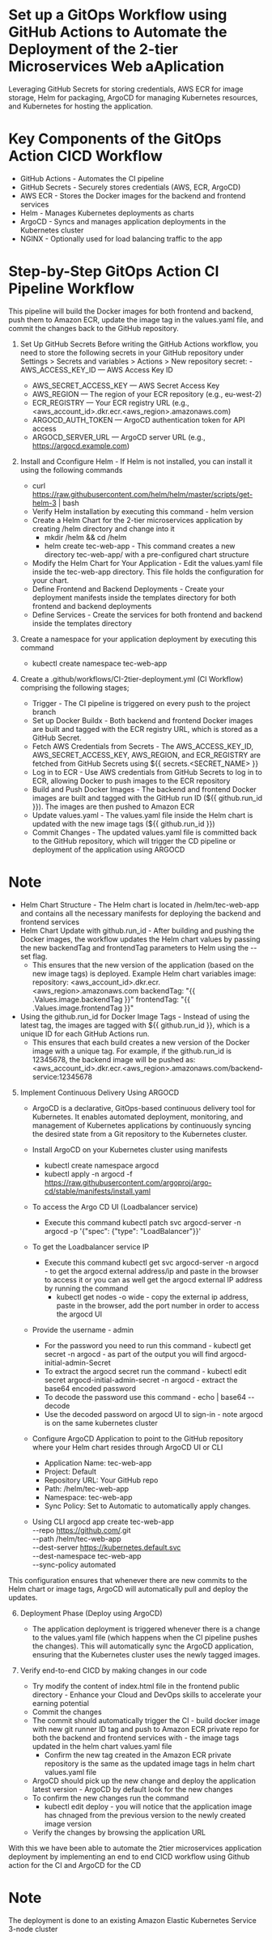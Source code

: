 # Set up a GitOps Workflow using GitHub Actions to Automate the Deployment of the 2-tier Microservices Web aAplication
  Leveraging GitHub Secrets for storing credentials, AWS ECR for image storage, Helm for packaging, ArgoCD for managing Kubernetes resources, 
  and Kubernetes for hosting the application.

# Key Components of the GitOps Action CICD Workflow
  - GitHub Actions - Automates the CI pipeline
  - GitHub Secrets - Securely stores credentials (AWS, ECR, ArgoCD)
  - AWS ECR - Stores the Docker images for the backend and frontend services
  - Helm - Manages Kubernetes deployments as charts
  - ArgoCD - Syncs and manages application deployments in the Kubernetes cluster
  - NGINX - Optionally used for load balancing traffic to the app

# Step-by-Step GitOps Action CI Pipeline Workflow
This pipeline will build the Docker images for both frontend and backend, push them to Amazon ECR, 
update the image tag in the values.yaml file, and commit the changes back to the GitHub repository.
1. Set Up GitHub Secrets
   Before writing the GitHub Actions workflow, you need to store the following secrets in your GitHub repository under
   Settings > Secrets and variables > Actions > New repository secret:
   -AWS_ACCESS_KEY_ID — AWS Access Key ID
   - AWS_SECRET_ACCESS_KEY — AWS Secret Access Key
   - AWS_REGION — The region of your ECR repository (e.g., eu-west-2)
   - ECR_REGISTRY — Your ECR registry URL (e.g., <aws_account_id>.dkr.ecr.<aws_region>.amazonaws.com)
   - ARGOCD_AUTH_TOKEN — ArgoCD authentication token for API access
   - ARGOCD_SERVER_URL — ArgoCD server URL (e.g., https://argocd.example.com)
  
2. Install and Cconfigure Helm - If Helm is not installed, you can install it using the following commands
   - curl https://raw.githubusercontent.com/helm/helm/master/scripts/get-helm-3 | bash
   - Verify Helm installation by executing this command - helm version
   - Create a Helm Chart for the 2-tier microservices application by creating /helm directory and change into it
     - mkdir /helm && cd /helm
     - helm create tec-web-app - This command creates a new directory tec-web-app/ with a pre-configured chart structure
   - Modify the Helm Chart for Your Application - Edit the values.yaml file inside the tec-web-app directory.
     This file holds the configuration for your chart.
   - Define Frontend and Backend Deployments - Create your deployment manifests inside the templates directory
     for both frontend and backend deployments
   - Define Services - Create the services for both frontend and backend inside the templates directory

3. Create a namespace for your application deployment by executing this command
   - kubectl create namespace tec-web-app
     
4. Create a .github/workflows/CI-2tier-deployment.yml (CI Workflow) comprising the following stages;
   - Trigger - The CI pipeline is triggered on every push to the project branch
   - Set up Docker Buildx - Both backend and frontend Docker images are built and tagged with the ECR registry URL, which is stored as a GitHub Secret.
   - Fetch AWS Credentials from Secrets - The AWS_ACCESS_KEY_ID, AWS_SECRET_ACCESS_KEY, AWS_REGION, and ECR_REGISTRY
     are fetched from GitHub Secrets using ${{ secrets.<SECRET_NAME> }}
   - Log in to ECR - Use AWS credentials from GitHub Secrets to log in to ECR, allowing Docker to push images to the ECR repository
   - Build and Push Docker Images - The backend and frontend Docker images are built and tagged with the GitHub run ID (${{ github.run_id }}).
     The images are then pushed to Amazon ECR
   - Update values.yaml - The values.yaml file inside the Helm chart is updated with the new image tags (${{ github.run_id }})
   - Commit Changes - The updated values.yaml file is committed back to the GitHub repository,
     which will trigger the CD pipeline or deployment of the application using ARGOCD

# Note
  - Helm Chart Structure - The Helm chart is located in /helm/tec-web-app and contains all the necessary manifests
    for deploying the backend and frontend services
  - Helm Chart Update with github.run_id - After building and pushing the Docker images, the workflow updates the Helm chart values by passing the new 
    backendTag and frontendTag parameters to Helm using the --set flag.
    - This ensures that the new version of the application (based on the new image tags) is deployed. Example Helm chart variables
      image:
       repository: <aws_account_id>.dkr.ecr.<aws_region>.amazonaws.com
       backendTag: "{{ .Values.image.backendTag }}"
       frontendTag: "{{ .Values.image.frontendTag }}"
  - Using the github.run_id for Docker Image Tags - Instead of using the latest tag, the images are tagged with ${{ github.run_id }},
    which is a unique ID for each GitHub Actions run.
    - This ensures that each build creates a new version of the Docker image with a unique tag. For example, if the github.run_id is 12345678, the 
      backend image will be pushed as: <aws_account_id>.dkr.ecr.<aws_region>.amazonaws.com/backend-service:12345678

5. Implement Continuous Delivery Using ARGOCD
   - ArgoCD is a declarative, GitOps-based continuous delivery tool for Kubernetes.
     It enables automated deployment, monitoring, and management of Kubernetes applications by continuously
     syncing the desired state from a Git repository to the Kubernetes cluster.
   - Install ArgoCD on your Kubernetes cluster using manifests
     - kubectl create namespace argocd
     - kubectl apply -n argocd -f https://raw.githubusercontent.com/argoproj/argo-cd/stable/manifests/install.yaml
   - To access the Argo CD UI (Loadbalancer service)
     - Execute this command kubectl patch svc argocd-server -n argocd -p '{"spec": {"type": "LoadBalancer"}}'
   - To get the Loadbalancer service IP
     - Execute this command kubectl get svc argocd-server -n argocd - to get the argocd external address/ip and paste in the browser to access it
       or you can as well get the argocd external IP address by running the command
       - kubectl get nodes -o wide - copy the external ip address, paste in the browser, add the port number in order to access the argocd UI
    - Provide the username - admin
      - For the password you need to run this command - kubectl get secret -n argocd - as part of the output you will find argocd-initial-admin-Secret 
      - To extract the argocd secret run the command - kubectl edit secret argocd-initial-admin-secret -n argocd - extract the base64 encoded password 
      - To decode the password use this command - echo <base64 encoded password> | base64 --decode
      - Use the decoded password on argocd UI to sign-in - note argocd is on the same kubernetes cluster

   - Configure ArgoCD Application to point to the GitHub repository where your Helm chart resides through ArgoCD UI or CLI
     - Application Name: tec-web-app
     - Project: Default
     - Repository URL: Your GitHub repo
     - Path: /helm/tec-web-app
     - Namespace: tec-web-app
     - Sync Policy: Set to Automatic to automatically apply changes.

   - Using CLI
     argocd app create tec-web-app \
  --repo https://github.com/<your-github-repo>.git \
  --path /helm/tec-web-app \
  --dest-server https://kubernetes.default.svc \
  --dest-namespace tec-web-app \
  --sync-policy automated

This configuration ensures that whenever there are new commits to the Helm chart or image tags, ArgoCD will automatically pull and deploy the updates.

6. Deployment Phase (Deploy using ArgoCD)
   - The application deployment is triggered whenever there is a change to the values.yaml file
   (which happens when the CI pipeline pushes the changes). This will automatically sync the ArgoCD application,
   ensuring that the Kubernetes cluster uses the newly tagged images.

7. Verify end-to-end CICD by making changes in our code
   - Try modify the content of index.html file in the frontend public directory - Enhance your Cloud and DevOps skills to accelerate your earning
      potential
   - Commit the changes
   - The commit should automatically trigger the CI - build docker image with new git runner ID tag and push to Amazon ECR private repo for both the
     backend and frontend services with - the image tags updated in the helm chart values.yaml file
     - Confirm the new tag created in the Amazon ECR private repository is the same as the updated image tags in helm chart values.yaml file
   - ArgoCD should pick up the new change and deploy the application latest version - ArgoCD by default look for the new changes
   - To confirm the new changes run the command
     - kubectl edit deploy - you will notice that the application image has chnaged from the previous version to the newly created image version
   - Verify the changes by browsing the application URL

With this we have been able to automate the 2tier microservices application deployment by implementing an end to end CICD workflow using Github action for the CI and ArgoCD for the CD

# Note
  The deployment is done to an existing Amazon Elastic Kubernetes Service 3-node cluster
